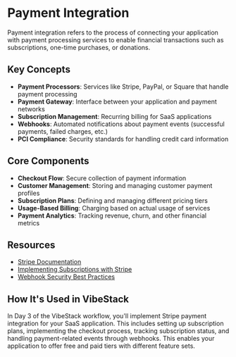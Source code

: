 # Payment Integration

Payment integration refers to the process of connecting your application with payment processing services to enable financial transactions such as subscriptions, one-time purchases, or donations.

## Key Concepts

- **Payment Processors**: Services like Stripe, PayPal, or Square that handle payment processing
- **Payment Gateway**: Interface between your application and payment networks
- **Subscription Management**: Recurring billing for SaaS applications
- **Webhooks**: Automated notifications about payment events (successful payments, failed charges, etc.)
- **PCI Compliance**: Security standards for handling credit card information

## Core Components

- **Checkout Flow**: Secure collection of payment information
- **Customer Management**: Storing and managing customer payment profiles
- **Subscription Plans**: Defining and managing different pricing tiers
- **Usage-Based Billing**: Charging based on actual usage of services
- **Payment Analytics**: Tracking revenue, churn, and other financial metrics

## Resources

- [Stripe Documentation](https://stripe.com/docs)
- [Implementing Subscriptions with Stripe](https://stripe.com/docs/billing/subscriptions/overview)
- [Webhook Security Best Practices](https://stripe.com/docs/webhooks/signatures)

## How It's Used in VibeStack

In Day 3 of the VibeStack workflow, you'll implement Stripe payment integration for your SaaS application. This includes setting up subscription plans, implementing the checkout process, tracking subscription status, and handling payment-related events through webhooks. This enables your application to offer free and paid tiers with different feature sets. 